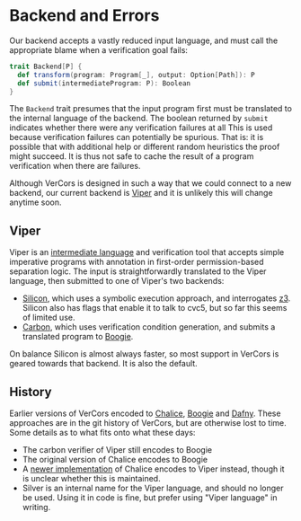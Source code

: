 # Backend and Errors

Our backend accepts a vastly reduced input language, and must call the appropriate blame when a verification goal fails:

```scala
trait Backend[P] {
  def transform(program: Program[_], output: Option[Path]): P
  def submit(intermediateProgram: P): Boolean
}
```

The `Backend` trait presumes that the input program first must be translated to the internal language of the backend. The boolean returned by `submit` indicates whether there were any verification failures at all This is used because verification failures can potentially be spurious. That is: it is possible that with additional help or different random heuristics the proof might succeed. It is thus not safe to cache the result of a program verification when there are failures.

Although VerCors is designed in such a way that we could connect to a new backend, our current backend is [Viper](http://viper.ethz.ch/tutorial/) and it is unlikely this will change anytime soon.

## Viper

Viper is an [intermediate language](https://github.com/viperproject/silver) and verification tool that accepts simple imperative programs with annotation in first-order permission-based separation logic. The input is straightforwardly translated to the Viper language, then submitted to one of Viper's two backends:

* [Silicon](https://github.com/viperproject/silicon/), which uses a symbolic execution approach, and interrogates [z3](https://github.com/z3prover/z3). Silicon also has flags that enable it to talk to cvc5, but so far this seems of limited use.
* [Carbon](https://github.com/viperproject/carbon), which uses verification condition generation, and submits a translated program to [Boogie](https://github.com/boogie-org/boogie).

On balance Silicon is almost always faster, so most support in VerCors is geared towards that backend. It is also the default.

## History

Earlier versions of VerCors encoded to [Chalice](https://www.pm.inf.ethz.ch/research/chalice.html), [Boogie](https://github.com/boogie-org/boogie) and [Dafny](https://dafny.org/). These approaches are in the git history of VerCors, but are otherwise lost to time. Some details as to what fits onto what these days:

* The carbon verifier of Viper still encodes to Boogie
* The original version of Chalice encodes to Boogie
* A [newer implementation](https://github.com/viperproject/chalice2silver) of Chalice encodes to Viper instead, though it is unclear whether this is maintained.
* Silver is an internal name for the Viper language, and should no longer be used. Using it in code is fine, but prefer using "Viper language" in writing.